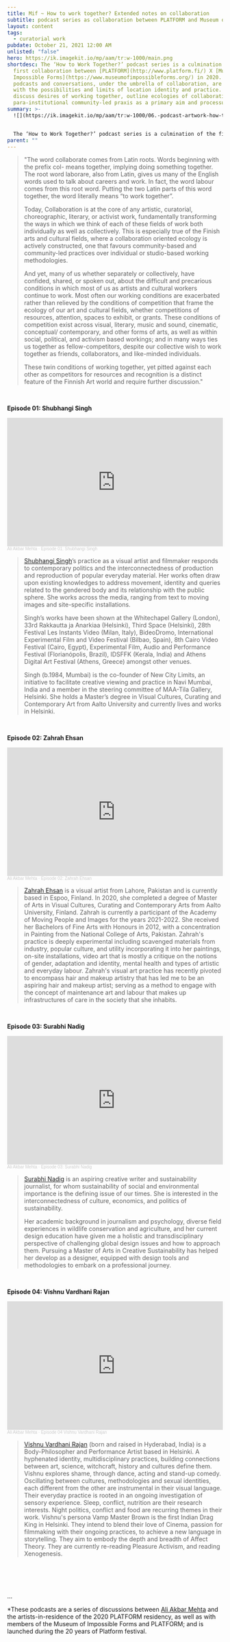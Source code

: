 ```yaml
---
title: Mif ~ How to work together? Extended notes on collaboration
subtitle: podcast series as collaboration between PLATFORM and Museum of Impossibe Forms
layout: content
tags:
  - curatorial work
pubdate: October 21, 2021 12:00 AM
unlisted: "false"
hero: https://ik.imagekit.io/mp/aam/tr:w-1000/main.png
shortdesc: The ‘How to Work Together?’ podcast series is a culmination of the
  first collaboration between [PLATFORM](http://www.platform.fi/) X [Museum of
  Impossible Forms](https://www.museumofimpossibleforms.org/) in 2020. These
  podcasts and conversations, under the umbrella of collaboration, are infused
  with the possibilities and limits of location identity and practice. They
  discuss desires of working together, outline ecologies of collaboration, and
  para-institutional community-led praxis as a primary aim and processual goal.
summary: >-
  ![](https://ik.imagekit.io/mp/aam/tr:w-1000/06.-podcast-artwork-how-to-work-together-curated-by-ali-akbar-mehta.png)


  The ‘How to Work Together?’ podcast series is a culmination of the first collaboration between [PLATFORM](http://www.platform.fi/) X [Museum of Impossible Forms](https://www.museumofimpossibleforms.org/) in 2020. These podcasts and conversations, under the umbrella of collaboration, are infused with the possibilities and limits of location identity and practice. They discuss desires of working together, outline ecologies of collaboration, and para-institutional community-led praxis as a primary aim and processual goal.
parent: ""
---
```

> "The word collaborate comes from Latin roots. Words beginning with the prefix col- means together, implying doing something together. The root word laborare, also from Latin, gives us many of the English words used to talk about careers and work. In fact, the word labour comes from this root word. Putting the two Latin parts of this word together, the word literally means “to work together”.
>
> Today, Collaboration is at the core of any artistic, curatorial, choreographic, literary, or activist work, fundamentally transforming the ways in which we think of each of these fields of work both individually as well as collectively. This is especially true of the Finish arts and cultural fields, where a collaboration oriented ecology is actively constructed, one that favours community-based and community-led practices over individual or studio-based working methodologies.
>
> And yet, many of us whether separately or collectively, have confided, shared, or spoken out, about the difficult and precarious conditions in which most of us as artists and cultural workers continue to work. Most often our working conditions are exacerbated rather than relieved by the conditions of competition that frame the ecology of our art and cultural fields, whether competitions of resources, attention, spaces to exhibit, or grants. These conditions of competition exist across visual, literary, music and sound, cinematic, conceptual/ contemporary, and other forms of arts, as well as within social, political, and activism based workings; and in many ways ties us together as fellow-competitors, despite our collective wish to work together as friends, collaborators, and like-minded individuals.
>
> These twin conditions of working together, yet pitted against each other as competitors for resources and recognition is a distinct feature of the Finnish Art world and require further discussion."

<br/>

**Episode 01: Shubhangi Singh**

<iframe width="100%" height="300" scrolling="no" frameborder="no" allow="autoplay" src="https://w.soundcloud.com/player/?url=https%3A//api.soundcloud.com/tracks/1144068760&color=%23ff5500&auto_play=false&hide_related=false&show_comments=true&show_user=true&show_reposts=false&show_teaser=true&visual=true"></iframe><div style="font-size: 10px; color: #cccccc;line-break: anywhere;word-break: normal;overflow: hidden;white-space: nowrap;text-overflow: ellipsis; font-family: Interstate,Lucida Grande,Lucida Sans Unicode,Lucida Sans,Garuda,Verdana,Tahoma,sans-serif;font-weight: 100;"><a href="https://soundcloud.com/ali-akbar-mehta" title="Ali Akbar Mehta" target="_blank" style="color: #cccccc; text-decoration: none;">Ali Akbar Mehta</a> · <a href="https://soundcloud.com/ali-akbar-mehta/episode-01-shubhangi-singh" title="Episode 01: Shubhangi Singh" target="_blank" style="color: #cccccc; text-decoration: none;">Episode 01: Shubhangi Singh</a></div>

> [Shubhangi Singh](http://shubhangi-singh.com/)’s practice as a visual artist and filmmaker responds to contemporary politics and the interconnectedness of production and reproduction of popular everyday material. Her works often draw upon existing knowledges to address movement, identity and queries related to the gendered body and its relationship with the public sphere. She works across the media, ranging from text to moving images and site-specific installations.
>
> Singh’s works have been shown at the Whitechapel Gallery (London), 33rd Rakkautta ja Anarkiaa (Helsinki), Third Space (Helsinki), 28th Festival Les Instants Video (Milan, Italy), BideoDromo, International Experimental Film and Video Festival (Bilbao, Spain), 8th Cairo Video Festival (Cairo, Egypt), Experimental Film, Audio and Performance Festival (Florianópolis, Brazil), IDSFFK (Kerala, India) and Athens Digital Art Festival (Athens, Greece) amongst other venues.
>
> Singh (b.1984, Mumbai) is the co-founder of New City Limits, an initiative to facilitate creative viewing and practice in Navi Mumbai, India and a member in the steering committee of MAA-Tila Gallery, Helsinki. She holds a Master’s degree in Visual Cultures, Curating and Contemporary Art from Aalto University and currently lives and works in Helsinki.

<br/>

**Episode 02: Zahrah Ehsan**

<iframe width="100%" height="300" scrolling="no" frameborder="no" allow="autoplay" src="https://w.soundcloud.com/player/?url=https%3A//api.soundcloud.com/tracks/1144023901&color=%23ff5500&auto_play=false&hide_related=false&show_comments=true&show_user=true&show_reposts=false&show_teaser=true&visual=true"></iframe><div style="font-size: 10px; color: #cccccc;line-break: anywhere;word-break: normal;overflow: hidden;white-space: nowrap;text-overflow: ellipsis; font-family: Interstate,Lucida Grande,Lucida Sans Unicode,Lucida Sans,Garuda,Verdana,Tahoma,sans-serif;font-weight: 100;"><a href="https://soundcloud.com/ali-akbar-mehta" title="Ali Akbar Mehta" target="_blank" style="color: #cccccc; text-decoration: none;">Ali Akbar Mehta</a> · <a href="https://soundcloud.com/ali-akbar-mehta/episode-02-zahrah-ehsan" title="Episode 02: Zahrah Ehsan" target="_blank" style="color: #cccccc; text-decoration: none;">Episode 02: Zahrah Ehsan</a></div>

> [Zahrah Ehsan](https://www.zahrahehsan.com/) is a visual artist from Lahore, Pakistan and is currently based in Espoo, Finland. In 2020, she completed a degree of Master of Arts in Visual Cultures, Curating and Contemporary Arts from Aalto University, Finland. Zahrah is currently a participant of the Academy of Moving People and Images for the years 2021-2022. She received her Bachelors of Fine Arts with Honours in 2012, with a concentration in Painting from the National College of Arts, Pakistan. Zahrah's practice is deeply experimental including scavenged materials from industry, popular culture, and utility incorporating it into her paintings, on-site installations, video art that is mostly a critique on the notions of gender, adaptation and identity, mental health and types of artistic and everyday labour. Zahrah's visual art practice has recently pivoted to encompass hair and makeup artistry that has led me to be an aspiring hair and makeup artist; serving as a method to engage with the concept of maintenance art and labour that makes up infrastructures of care in the society that she inhabits.

<br/>

**Episode 03: Surabhi Nadig**

<iframe width="100%" height="300" scrolling="no" frameborder="no" allow="autoplay" src="https://w.soundcloud.com/player/?url=https%3A//api.soundcloud.com/tracks/1144028317&color=%23ff5500&auto_play=false&hide_related=false&show_comments=true&show_user=true&show_reposts=false&show_teaser=true&visual=true"></iframe><div style="font-size: 10px; color: #cccccc;line-break: anywhere;word-break: normal;overflow: hidden;white-space: nowrap;text-overflow: ellipsis; font-family: Interstate,Lucida Grande,Lucida Sans Unicode,Lucida Sans,Garuda,Verdana,Tahoma,sans-serif;font-weight: 100;"><a href="https://soundcloud.com/ali-akbar-mehta" title="Ali Akbar Mehta" target="_blank" style="color: #cccccc; text-decoration: none;">Ali Akbar Mehta</a> · <a href="https://soundcloud.com/ali-akbar-mehta/episode-03-surabhi-nadig" title="Episode 03: Surabhi Nadig" target="_blank" style="color: #cccccc; text-decoration: none;">Episode 03: Surabhi Nadig</a></div>

> [Surabhi Nadig](https://www.surabhinadig.com/) is an aspiring creative writer and sustainability journalist, for whom sustainability of social and environmental importance is the defining issue of our times. She is interested in the interconnectedness of culture, economics, and politics of sustainability.
>
> Her academic background in journalism and psychology, diverse field experiences in wildlife conservation and agriculture, and her current design education have given me a holistic and transdisciplinary perspective of challenging global design issues and how to approach them. Pursuing a Master of Arts in Creative Sustainability has helped her develop as a designer, equipped with design tools and methodologies to embark on a professional journey.

<br/>

**Episode 04: Vishnu Vardhani Rajan**

<iframe width="100%" height="300" scrolling="no" frameborder="no" allow="autoplay" src="https://w.soundcloud.com/player/?url=https%3A//api.soundcloud.com/tracks/1146114229&color=%23ff5500&auto_play=false&hide_related=false&show_comments=true&show_user=true&show_reposts=false&show_teaser=true&visual=true"></iframe><div style="font-size: 10px; color: #cccccc;line-break: anywhere;word-break: normal;overflow: hidden;white-space: nowrap;text-overflow: ellipsis; font-family: Interstate,Lucida Grande,Lucida Sans Unicode,Lucida Sans,Garuda,Verdana,Tahoma,sans-serif;font-weight: 100;"><a href="https://soundcloud.com/ali-akbar-mehta" title="Ali Akbar Mehta" target="_blank" style="color: #cccccc; text-decoration: none;">Ali Akbar Mehta</a> · <a href="https://soundcloud.com/ali-akbar-mehta/episode-04-vishnu-vardhani-rajan" title="Episode 04 Vishnu Vardhani Rajan" target="_blank" style="color: #cccccc; text-decoration: none;">Episode 04 Vishnu Vardhani Rajan</a></div>

> [Vishnu Vardhani Rajan](https://www.vishnuvardhani.com/) (born and raised in Hyderabad, India) is a Body-Philosopher and Performance Artist based in Helsinki. A hyphenated identity, multidisciplinary practices, building connections between art, science, witchcraft, history and cultures define them. Vishnu explores shame, through dance, acting and stand-up comedy. Oscillating between cultures, methodologies and sexual identities, each different from the other are instrumental in their visual language. Their everyday practice is rooted in an ongoing investigation of sensory experience. Sleep, conflict, nutrition are their research interests. Night politics, conflict and food are recurring themes in their work. Vishnu's persona Vamp Master Brown is the first Indian Drag King in Helsinki. They intend to blend their love of Cinema, passion for filmmaking with their ongoing practices, to achieve a new language in storytelling. They aim to embody the depth and breadth of Affect Theory. They are currently re-reading Pleasure Activism, and reading Xenogenesis.

<br/>\
<br/>\
...

\*These podcasts are a series of discussions between [Ali Akbar Mehta](https://aliakbarmehta.com/) and the artists-in-residence of the 2020 PLATFORM residency, as well as with members of the Museum of Impossible Forms and PLATFORM; and is launched during the 20 years of Platform festival.